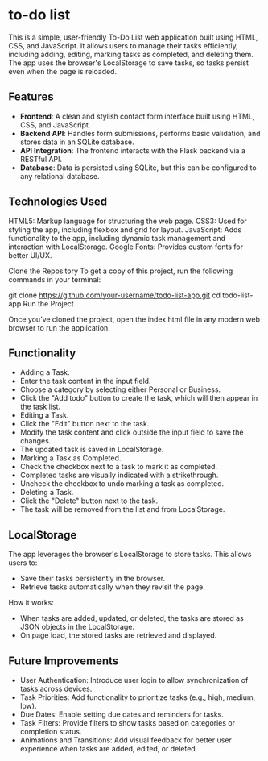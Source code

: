 # to-do list

This is a simple, user-friendly To-Do List web application built using HTML, CSS, and JavaScript. It allows users to manage their tasks efficiently, including adding, editing, marking tasks as completed, and deleting them. The app uses the browser's LocalStorage to save tasks, so tasks persist even when the page is reloaded.

## Features

- **Frontend**: A clean and stylish contact form interface built using HTML, CSS, and JavaScript.
- **Backend API**: Handles form submissions, performs basic validation, and stores data in an SQLite database.
- **API Integration**: The frontend interacts with the Flask backend via a RESTful API.
- **Database**: Data is persisted using SQLite, but this can be configured to any relational database.

## Technologies Used

HTML5: Markup language for structuring the web page.
CSS3: Used for styling the app, including flexbox and grid for layout.
JavaScript: Adds functionality to the app, including dynamic task management and interaction with LocalStorage.
Google Fonts: Provides custom fonts for better UI/UX.

Clone the Repository
To get a copy of this project, run the following commands in your terminal:

git clone https://github.com/your-username/todo-list-app.git
cd todo-list-app
Run the Project

Once you’ve cloned the project, open the index.html file in any modern web browser to run the application.

## Functionality

- Adding a Task.
- Enter the task content in the input field.
- Choose a category by selecting either Personal or Business.
- Click the "Add todo" button to create the task, which will then appear in the task list.
- Editing a Task.
- Click the "Edit" button next to the task.
- Modify the task content and click outside the input field to save the changes.
- The updated task is saved in LocalStorage.
- Marking a Task as Completed.
- Check the checkbox next to a task to mark it as completed.
- Completed tasks are visually indicated with a strikethrough.
- Uncheck the checkbox to undo marking a task as completed.
- Deleting a Task.
- Click the "Delete" button next to the task.
- The task will be removed from the list and from LocalStorage.

## LocalStorage

The app leverages the browser's LocalStorage to store tasks. This allows users to:

- Save their tasks persistently in the browser.
- Retrieve tasks automatically when they revisit the page.

How it works:
- When tasks are added, updated, or deleted, the tasks are stored as JSON objects in the LocalStorage.
- On page load, the stored tasks are retrieved and displayed.

## Future Improvements

- User Authentication: Introduce user login to allow synchronization of tasks across devices.
- Task Priorities: Add functionality to prioritize tasks (e.g., high, medium, low).
- Due Dates: Enable setting due dates and reminders for tasks.
- Task Filters: Provide filters to show tasks based on categories or completion status.
- Animations and Transitions: Add visual feedback for better user experience when tasks are added, edited, or deleted.

